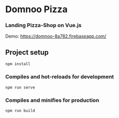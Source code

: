 # Domnoo Pizza

### Landing Pizza-Shop on Vue.js

Demo: https://domnoo-8a782.firebaseapp.com/

## Project setup
```
npm install
```

### Compiles and hot-reloads for development
```
npm run serve
```

### Compiles and minifies for production
```
npm run build
```
